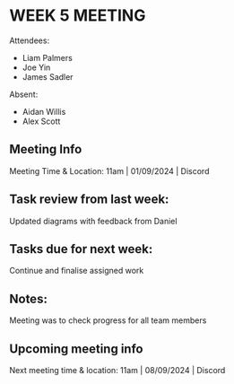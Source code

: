 # WEEK 5 MEETING

Attendees:

-   Liam Palmers
-   Joe Yin
-   James Sadler

Absent:

-   Aidan Willis
-   Alex Scott

## Meeting Info

Meeting Time & Location: 11am | 01/09/2024 | Discord

## Task review from last week:

Updated diagrams with feedback from Daniel

## Tasks due for next week:

Continue and finalise assigned work

## Notes:

Meeting was to check progress for all team members

## Upcoming meeting info

Next meeting time & location: 11am | 08/09/2024 | Discord
